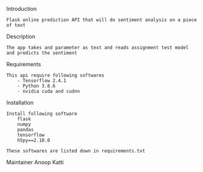 Introduction

	Flask online prediction API that will do sentiment analysis on a piece of text

Description 

	The app takes and parameter as text and reads assignment test model and predicts the sentiment
	
Requirements

	This api require following softwares
		- Tensorflow 2.4.1
		- Python 3.8.6
		- nvidia cuda and cudnn 

Installation
	
	Install following software 
		flask
		numpy
		pandas
		tensorflow
		h5py==2.10.0
	
	These softwares are listed down in requirements.txt

Maintainer
	Anoop Katti

